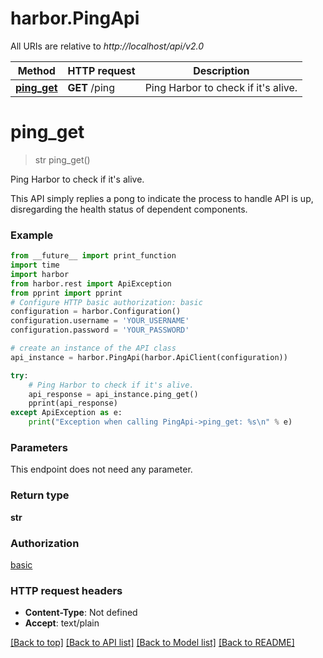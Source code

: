 # harbor.PingApi

All URIs are relative to *http://localhost/api/v2.0*

Method | HTTP request | Description
------------- | ------------- | -------------
[**ping_get**](PingApi.md#ping_get) | **GET** /ping | Ping Harbor to check if it&#x27;s alive.

# **ping_get**
> str ping_get()

Ping Harbor to check if it's alive.

This API simply replies a pong to indicate the process to handle API is up, disregarding the health status of dependent components.

### Example
```python
from __future__ import print_function
import time
import harbor
from harbor.rest import ApiException
from pprint import pprint
# Configure HTTP basic authorization: basic
configuration = harbor.Configuration()
configuration.username = 'YOUR_USERNAME'
configuration.password = 'YOUR_PASSWORD'

# create an instance of the API class
api_instance = harbor.PingApi(harbor.ApiClient(configuration))

try:
    # Ping Harbor to check if it's alive.
    api_response = api_instance.ping_get()
    pprint(api_response)
except ApiException as e:
    print("Exception when calling PingApi->ping_get: %s\n" % e)
```

### Parameters
This endpoint does not need any parameter.

### Return type

**str**

### Authorization

[basic](../README.md#basic)

### HTTP request headers

 - **Content-Type**: Not defined
 - **Accept**: text/plain

[[Back to top]](#) [[Back to API list]](../README.md#documentation-for-api-endpoints) [[Back to Model list]](../README.md#documentation-for-models) [[Back to README]](../README.md)

